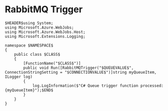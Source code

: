 ﻿---
guid: 8b441ef5-799f-4994-8be0-b6b0c51d7c5a
type: File
reformat: True
shortenReferences: True
categories: [Azure]
image: AzureFunctionsTrigger
customProperties: Extension=cs, FileName=RabbitMQTrigger, ValidateFileName=True
scopes: InAzureFunctionsCSharpProject;MustUseAzureFunctionsDefaultWorker
uitag: Azure Function Trigger
parameterOrder: (HEADER), (NAMESPACE), (CLASS), QUEUEVALUE, (CONNECTIONVALUE)
HEADER-expression: fileheader()
NAMESPACE-expression: fileDefaultNamespace()
CLASS-expression: getAlphaNumericFileNameWithoutExtension()
QUEUEVALUE-expression: constant("myqueue")
CONNECTIONVALUE-expression: constant("")
---

# RabbitMQ Trigger

```
$HEADER$using System;
using Microsoft.Azure.WebJobs;
using Microsoft.Azure.WebJobs.Host;
using Microsoft.Extensions.Logging;

namespace $NAMESPACE$
{
    public class $CLASS$
    {
        [FunctionName("$CLASS$")]
        public void Run([RabbitMQTrigger("$QUEUEVALUE$", ConnectionStringSetting = "$CONNECTIONVALUE$")]string myQueueItem, ILogger log)
        {
            log.LogInformation($"C# Queue trigger function processed: {myQueueItem}");$END$
        }
    }
}
```